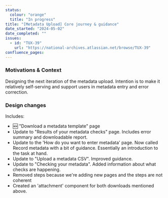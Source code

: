 ```yaml
---
status:
  colour: "orange"
  title: "In progress"
title: "[Metadata Upload] Core journey & guidance"
date_started: "2024-05-02"
date_completed: ""
issues:
  - id: "TUX-39"
    url: "https://national-archives.atlassian.net/browse/TUX-39"
confluence_pages:
---
```


### Motivations & Context

Designing the next iteration of the metadata upload. Intention is to make it relatively self-serving and support users in metadata entry and error correction.

### Design changes

Includes:
- 🆕 "Download a metadata template" page
- Update to "Results of your metadata checks" page. Includes error summary and downloadable report. 
- Update to the 'How do you want to enter metadata' page. Now called Record metadata with a bit of guidance. Essentially an introduction to the task at hand. 
- Update to "Upload a metadata CSV". Improved guidance. 
- Update to "Checking your metadata". Added information about what checks are happening.
- Removed steps because we're adding new pages and the steps are not coherent
- Created an 'attachment' component for both downloads mentioned above.
